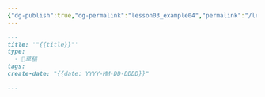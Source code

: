 ```yaml
---
{"dg-publish":true,"dg-permalink":"lesson03_example04","permalink":"/lesson03_example04/","title":"模板04：📃 草稿／文章／成品","tags":["🪨自籌Obsidian工作坊"],"created":"2025-06-22T15:53:35.287+08:00","updated":"2025-06-22T16:37:26.901+08:00"}
---
```



```markdown
---
title: '"{{title}}"'
type:
  - 📃草稿
tags: 
create-date: "{{date: YYYY-MM-DD-DDDD}}"

---

```
